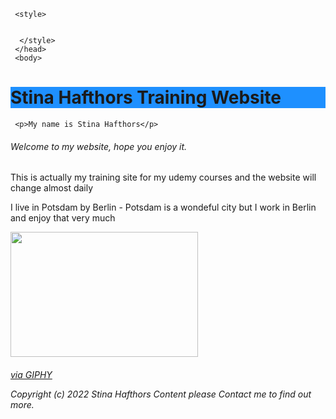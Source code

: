 
<html>
 <head>
    <meta charset="utf-8">
     <head><title>Stina H Test training Webstie - Udemy Student</title>

      
     <style>
  
 
      </style>
     </head>
     <body> 
     
   <h1 style="background-color:DodgerBlue;">Stina Hafthors Training Website</h1>

     <p>My name is Stina Hafthors</p>
     
   <h6>Welcome to my website, hope you enjoy it.</h6>
   
   <p>This is actually my training site for my udemy courses and the website will change almost daily</p>

   <p>I live in Potsdam by Berlin - Potsdam is a wondeful city but I work in Berlin and enjoy that very much</p>

   <img src="https://i.giphy.com/media/v1.Y2lkPTc5MGI3NjExaDdlN2Q5NnJzcTQzZ3JtM3Rva281aGF5NTMweWt5eHVsejJ0ZmVheSZlcD12MV9pbnRlcm5hbF9naWZfYnlfaWQmY3Q9Zw/mBLYrKaZJACmtum22X/giphy.gif" width="300" height="200">


<h6 style="backgournd color:Yellow;>ART</h6>

<p>I love art and I like to to to Art Gallery every day - I like classic Art as well as funny and modern Art</p>

     <h5>Marc Chagal</h5>

<iframe src="https://giphy.com/embed/daNoU5IlCJyuMWAnbf" width="280" height="289" style="" frameBorder="0" class="giphy-embed" allowFullScreen></iframe><p><a href="https://giphy.com/gifs/daNoU5IlCJyuMWAnbf">via GIPHY</a></p>




<footer class="footer">Copyright (c) 2022 Stina Hafthors Content please Contact
    me to find out more.</footer>
</footer>

</body>
</html>

